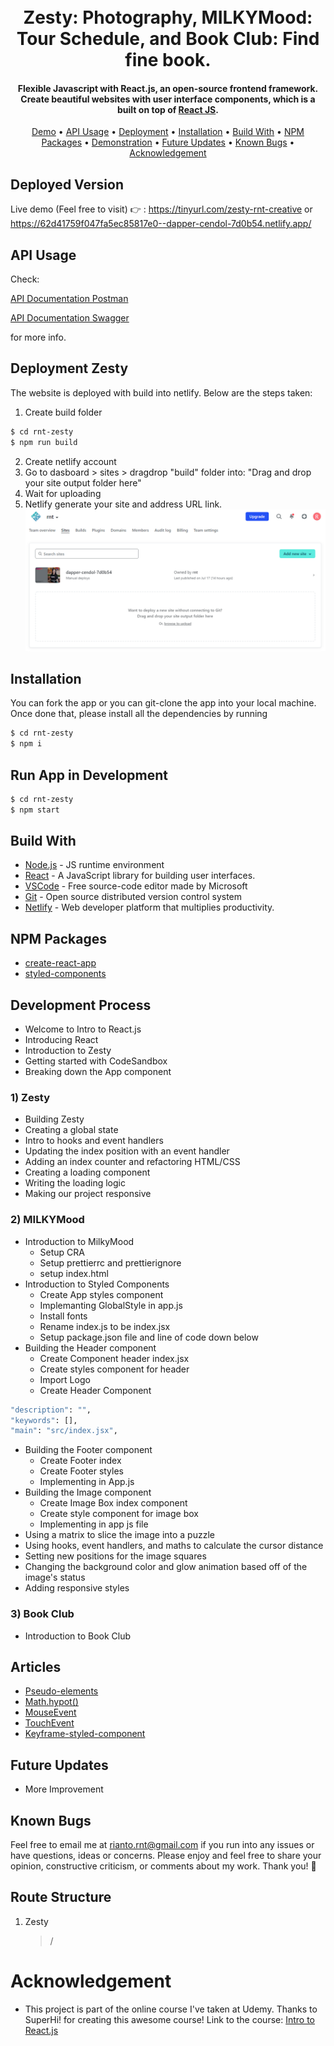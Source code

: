 <h1 align="center">
  <br>
  Zesty: Photography, MILKYMood: Tour Schedule, and Book Club: Find fine book. 
  <br>
</h1>

<h4 align="center"> Flexible Javascript with React.js, an open-source frontend framework. Create beautiful websites with user interface components, which is a built on top of <a href="https://reactjs.org/" target="_blank">React JS</a>.</h4>

 <p align="center">
 <a href="#deployed-version">Demo</a> •
  <a href="#api-usage">API Usage</a> •
  <a href="#deployment">Deployment</a> •
  <a href="#installation">Installation</a> •
  <a href="#build-with">Build With</a> •
  <a href="#npm-packages">NPM Packages</a> •
  <a href="#demonstration">Demonstration</a> •
  <a href="#future-updates">Future Updates</a> • 
  <a href="#known-bugs">Known Bugs</a> • 
  <a href="#acknowledgement">Acknowledgement</a>
</p>

## Deployed Version

Live demo (Feel free to visit) 👉 : https://tinyurl.com/zesty-rnt-creative or https://62d41759f047fa5ec85817e0--dapper-cendol-7d0b54.netlify.app/

## API Usage

Check:

[API Documentation Postman](https://documenter.getpostman.com/view/16994323/UVkiSJNz)

[API Documentation Swagger](https://app.swaggerhub.com/apis-docs/rnt-development-one/bootcamp-booking_api/1.0)

for more info.

## Deployment Zesty

The website is deployed with build into netlify. Below are the steps taken:

1. Create build folder

```sh
$ cd rnt-zesty
$ npm run build
```

2. Create netlify account
3. Go to dasboard > sites > dragdrop "build" folder into: "Drag and drop your site output folder here"
4. Wait for uploading
5. Netlify generate your site and address URL link.
   [![](https://github.com/Rianto-RNT/rnt-super-react/blob/development/rnt-zesty/src/assets/images/netlify-build-folder-upload-location.png)](https://github.com/Rianto-RNT/rnt-super-react)

## Installation

You can fork the app or you can git-clone the app into your local machine. Once done that, please install all the dependencies by running

```sh
$ cd rnt-zesty
$ npm i
```

## Run App in Development

```sh
$ cd rnt-zesty
$ npm start
```

## Build With

- [Node.js](https://nodejs.org/en) - JS runtime environment
- [React](https://www.react.org/) - A JavaScript library for building user interfaces.
- [VSCode](https://code.visualstudio.com) - Free source-code editor made by Microsoft
- [Git](https://git-scm.com) - Open source distributed version control system
- [Netlify](https://www.netlify.com/) - Web developer platform that multiplies productivity.

## NPM Packages

- [create-react-app](https://github.com/facebook/create-react-app)
- [styled-components](https://github.com/styled-components/styled-components)

## Development Process

- Welcome to Intro to React.js
- Introducing React
- Introduction to Zesty
- Getting started with CodeSandbox
- Breaking down the App component

### 1) Zesty

- Building Zesty
- Creating a global state
- Intro to hooks and event handlers
- Updating the index position with an event handler
- Adding an index counter and refactoring HTML/CSS
- Creating a loading component
- Writing the loading logic
- Making our project responsive

### 2) MILKYMood

- Introduction to MilkyMood
  - Setup CRA
  - Setup prettierrc and prettierignore
  - setup index.html
- Introduction to Styled Components
  - Create App styles component
  - Implemanting GlobalStyle in app.js
  - Install fonts
  - Rename index.js to be index.jsx
  - Setup package.json file and line of code down below
- Building the Header component
  - Create Component header index.jsx
  - Create styles component for header
  - Import Logo
  - Create Header Component

```sh
"description": "",
"keywords": [],
"main": "src/index.jsx",
```

- Building the Footer component
  - Create Footer index
  - Create Footer styles
  - Implementing in App.js
- Building the Image component
  - Create Image Box index component
  - Create style component for image box
  - Implementing in app js file
- Using a matrix to slice the image into a puzzle
- Using hooks, event handlers, and maths to calculate the cursor distance
- Setting new positions for the image squares
- Changing the background color and glow animation based off of the image's status
- Adding responsive styles

### 3) Book Club

- Introduction to Book Club

## Articles

- [Pseudo-elements](https://developer.mozilla.org/en-US/docs/Web/CSS/Pseudo-elements)
- [Math.hypot()](https://developer.mozilla.org/en-US/docs/Web/JavaScript/Reference/Global_Objects/Math/hypot)
- [MouseEvent](https://developer.mozilla.org/en-US/docs/Web/API/MouseEvent)
- [TouchEvent](https://developer.mozilla.org/en-US/docs/Web/API/Touch_events)
- [Keyframe-styled-component](https://styled-components.com/docs/api#keyframes)

## Future Updates

- More Improvement

## Known Bugs

Feel free to email me at rianto.rnt@gmail.com if you run into any issues or have questions, ideas or concerns.
Please enjoy and feel free to share your opinion, constructive criticism, or comments about my work. Thank you! 🙂

## Route Structure

1. Zesty
   > /

# Acknowledgement

- This project is part of the online course I've taken at Udemy. Thanks to SuperHi! for creating this awesome course! Link to the course: [Intro to React.js](https://www.superhi.com/courses/intro-to-react-javascript)
